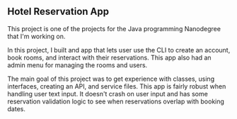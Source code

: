 ## Hotel Reservation App
This project is one of the projects for the Java programming Nanodegree that I'm working on.

In this project, I built and app that lets user use the CLI to create an account, book rooms, and interact with their reservations. This app also had an admin menu for managing the rooms and users.

The main goal of this project was to get experience with classes, using interfaces, creating an API, and service files. This app is fairly robust when handling user text input. It doesn't crash on user input and has some reservation validation logic to see when reservations overlap with booking dates.